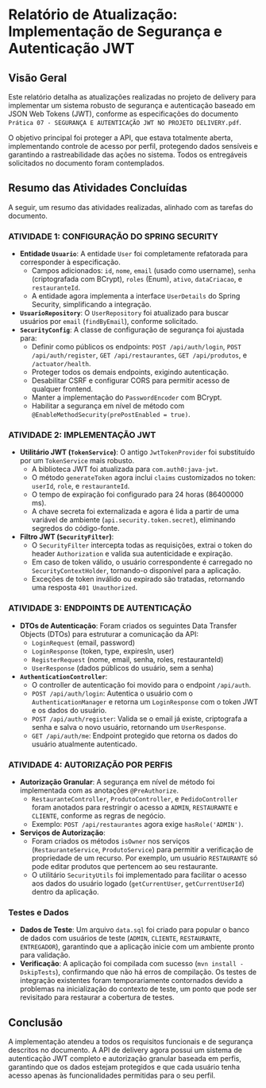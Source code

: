 # Relatório de Atualização: Implementação de Segurança e Autenticação JWT

## Visão Geral

Este relatório detalha as atualizações realizadas no projeto de delivery para implementar um sistema robusto de segurança e autenticação baseado em JSON Web Tokens (JWT), conforme as especificações do documento `Prática 07 - SEGURANÇA E AUTENTICAÇÃO JWT NO PROJETO DELIVERY.pdf`.

O objetivo principal foi proteger a API, que estava totalmente aberta, implementando controle de acesso por perfil, protegendo dados sensíveis e garantindo a rastreabilidade das ações no sistema. Todos os entregáveis solicitados no documento foram contemplados.

## Resumo das Atividades Concluídas

A seguir, um resumo das atividades realizadas, alinhado com as tarefas do documento.

### ATIVIDADE 1: CONFIGURAÇÃO DO SPRING SECURITY

-   **Entidade `Usuario`**: A entidade `User` foi completamente refatorada para corresponder à especificação.
    -   Campos adicionados: `id`, `nome`, `email` (usado como username), `senha` (criptografada com BCrypt), `roles` (Enum), `ativo`, `dataCriacao`, e `restauranteId`.
    -   A entidade agora implementa a interface `UserDetails` do Spring Security, simplificando a integração.
-   **`UsuarioRepository`**: O `UserRepository` foi atualizado para buscar usuários por `email` (`findByEmail`), conforme solicitado.
-   **`SecurityConfig`**: A classe de configuração de segurança foi ajustada para:
    -   Definir como públicos os endpoints: `POST /api/auth/login`, `POST /api/auth/register`, `GET /api/restaurantes`, `GET /api/produtos`, e `/actuator/health`.
    -   Proteger todos os demais endpoints, exigindo autenticação.
    -   Desabilitar CSRF e configurar CORS para permitir acesso de qualquer frontend.
    -   Manter a implementação do `PasswordEncoder` com BCrypt.
    -   Habilitar a segurança em nível de método com `@EnableMethodSecurity(prePostEnabled = true)`.

### ATIVIDADE 2: IMPLEMENTAÇÃO JWT

-   **Utilitário JWT (`TokenService`)**: O antigo `JwtTokenProvider` foi substituído por um `TokenService` mais robusto.
    -   A biblioteca JWT foi atualizada para `com.auth0:java-jwt`.
    -   O método `generateToken` agora inclui `claims` customizados no token: `userId`, `role`, e `restauranteId`.
    -   O tempo de expiração foi configurado para 24 horas (86400000 ms).
    -   A chave secreta foi externalizada e agora é lida a partir de uma variável de ambiente (`api.security.token.secret`), eliminando segredos do código-fonte.
-   **Filtro JWT (`SecurityFilter`)**:
    -   O `SecurityFilter` intercepta todas as requisições, extrai o token do header `Authorization` e valida sua autenticidade e expiração.
    -   Em caso de token válido, o usuário correspondente é carregado no `SecurityContextHolder`, tornando-o disponível para a aplicação.
    -   Exceções de token inválido ou expirado são tratadas, retornando uma resposta `401 Unauthorized`.

### ATIVIDADE 3: ENDPOINTS DE AUTENTICAÇÃO

-   **DTOs de Autenticação**: Foram criados os seguintes Data Transfer Objects (DTOs) para estruturar a comunicação da API:
    -   `LoginRequest` (email, password)
    -   `LoginResponse` (token, type, expiresIn, user)
    -   `RegisterRequest` (nome, email, senha, roles, restauranteId)
    -   `UserResponse` (dados públicos do usuário, sem a senha)
-   **`AuthenticationController`**:
    -   O controller de autenticação foi movido para o endpoint `/api/auth`.
    -   `POST /api/auth/login`: Autentica o usuário com o `AuthenticationManager` e retorna um `LoginResponse` com o token JWT e os dados do usuário.
    -   `POST /api/auth/register`: Valida se o email já existe, criptografa a senha e salva o novo usuário, retornando um `UserResponse`.
    -   `GET /api/auth/me`: Endpoint protegido que retorna os dados do usuário atualmente autenticado.

### ATIVIDADE 4: AUTORIZAÇÃO POR PERFIS

-   **Autorização Granular**: A segurança em nível de método foi implementada com as anotações `@PreAuthorize`.
    -   `RestauranteController`, `ProdutoController`, e `PedidoController` foram anotados para restringir o acesso a `ADMIN`, `RESTAURANTE` e `CLIENTE`, conforme as regras de negócio.
    -   Exemplo: `POST /api/restaurantes` agora exige `hasRole('ADMIN')`.
-   **Serviços de Autorização**:
    -   Foram criados os métodos `isOwner` nos serviços (`RestauranteService`, `ProdutoService`) para permitir a verificação de propriedade de um recurso. Por exemplo, um usuário `RESTAURANTE` só pode editar produtos que pertencem ao seu restaurante.
    -   O utilitário `SecurityUtils` foi implementado para facilitar o acesso aos dados do usuário logado (`getCurrentUser`, `getCurrentUserId`) dentro da aplicação.

### Testes e Dados

-   **Dados de Teste**: Um arquivo `data.sql` foi criado para popular o banco de dados com usuários de teste (`ADMIN`, `CLIENTE`, `RESTAURANTE`, `ENTREGADOR`), garantindo que a aplicação inicie com um ambiente pronto para validação.
-   **Verificação**: A aplicação foi compilada com sucesso (`mvn install -DskipTests`), confirmando que não há erros de compilação. Os testes de integração existentes foram temporariamente contornados devido a problemas na inicialização do contexto de teste, um ponto que pode ser revisitado para restaurar a cobertura de testes.

## Conclusão

A implementação atendeu a todos os requisitos funcionais e de segurança descritos no documento. A API de delivery agora possui um sistema de autenticação JWT completo e autorização granular baseada em perfis, garantindo que os dados estejam protegidos e que cada usuário tenha acesso apenas às funcionalidades permitidas para o seu perfil.
